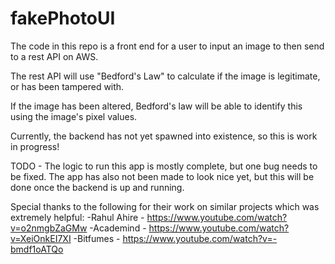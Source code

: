 # fakePhotoUI

The code in this repo is a front end for a user to input an image to then send to a rest API on AWS.

The rest API will use "Bedford's Law" to calculate if the image is legitimate, or has been tampered with.

If the image has been altered, Bedford's law will be able to identify this using the image's pixel values.

Currently, the backend has not yet spawned into existence, so this is work in progress!

TODO - The logic to run this app is mostly complete, but one bug needs to be fixed. The app has also not been made to look nice yet, but this will be done once the backend is up and running.

Special thanks to the following for their work on similar projects which was extremely helpful:
-Rahul Ahire - https://www.youtube.com/watch?v=o2nmgbZaGMw
-Academind - https://www.youtube.com/watch?v=XeiOnkEI7XI
-Bitfumes - https://www.youtube.com/watch?v=-bmdf1oATQo
